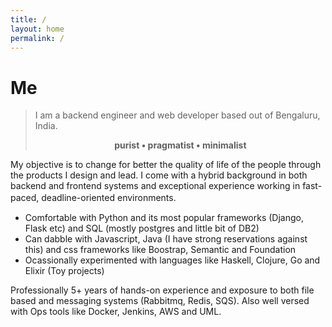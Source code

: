 ```yaml
---
title: /
layout: home
permalink: /
---
```


# Me

> I am a backend engineer and web developer based out of Bengaluru, India.
> <p align="center" style="font-weight:bold;"> purist • pragmatist • minimalist </p>


My objective is to change for better the quality of life of the people through the products I design and lead. I come with a hybrid background in both backend and frontend systems and exceptional experience working in fast-paced, deadline-oriented environments.  　
* Comfortable with Python and its most popular frameworks (Django, Flask etc) and SQL (mostly postgres and little bit of DB2)
* Can dabble with Javascript, Java (I have strong reservations against this) and css frameworks like Boostrap, Semantic and Foundation
* Ocassionally experimented with languages like Haskell, Clojure, Go and Elixir (Toy projects)


Professionally 5+ years of hands-on experience and exposure to both file based and messaging systems (Rabbitmq, Redis, SQS). Also well versed with Ops tools like Docker, Jenkins, AWS and UML.
